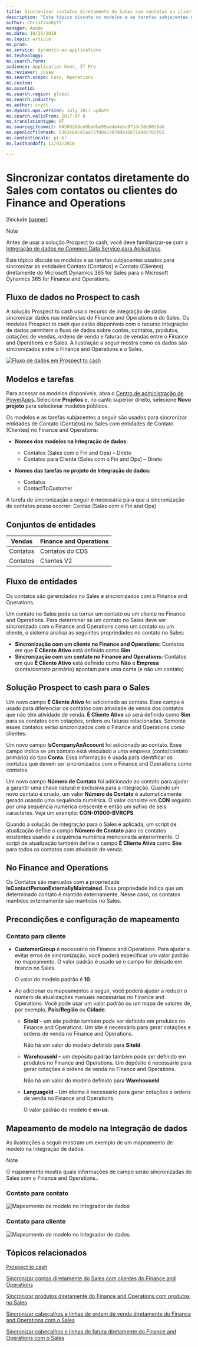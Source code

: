 ```yaml
---
title: Sincronizar contatos diretamente do Sales com contatos ou clientes do Finance and Operations
description: "Este tópico discute os modelos e as tarefas subjacentes usados para sincronizar as entidades Contato (Contatos) e Contato (Clientes) do Microsoft Dynamics 365 for Sales para o Microsoft Dynamics 365 for Finance and Operations."
author: ChristianRytt
manager: AnnBe
ms.date: 10/25/2018
ms.topic: article
ms.prod: 
ms.service: dynamics-ax-applications
ms.technology: 
ms.search.form: 
audience: Application User, IT Pro
ms.reviewer: josaw
ms.search.scope: Core, Operations
ms.custom: 
ms.assetid: 
ms.search.region: global
ms.search.industry: 
ms.author: crytt
ms.dyn365.ops.version: July 2017 update
ms.search.validFrom: 2017-07-8
ms.translationtype: HT
ms.sourcegitcommit: 0450326dce0ba6be99aede4ebc871dc58c8039ab
ms.openlocfilehash: 5363c64cd1a475f0047c079d9166718ddc765f02
ms.contentlocale: pt-br
ms.lasthandoff: 11/01/2018

---
```


# <a name="synchronize-contacts-directly-from-sales-to-contacts-or-customers-in-finance-and-operations"></a>Sincronizar contatos diretamente do Sales com contatos ou clientes do Finance and Operations

[!include [banner](../includes/banner.md)]

> [!NOTE]
> Antes de usar a solução Prospect to cash, você deve familiarizar-se com a [Integração de dados no Common Data Service para Aplicativos](https://docs.microsoft.com/en-us/powerapps/administrator/data-integrator).

Este tópico discute os modelos e as tarefas subjacentes usados para sincronizar as entidades Contato (Contatos) e Contato (Clientes) diretamente do Microsoft Dynamics 365 for Sales para o Microsoft Dynamics 365 for Finance and Operations.

## <a name="data-flow-in-prospect-to-cash"></a>Fluxo de dados no Prospect to cash

A solução Prospect to cash usa o recurso de integração de dados sincronizar dados nas instâncias do Finance and Operations e do Sales. Os modelos Prospect to cash que estão disponíveis com o recurso Integração de dados permitem o fluxo de dados sobre contas, contatos, produtos, cotações de vendas, ordens de venda e faturas de vendas entre o Finance and Operations e o Sales. A ilustração a seguir mostra como os dados são sincronizados entre o Finance and Operations e o Sales.

[![Fluxo de dados em Prospect to cash](./media/prospect-to-cash-data-flow.png)](./media/prospect-to-cash-data-flow.png)

## <a name="templates-and-tasks"></a>Modelos e tarefas

Para acessar os modelos disponíveis, abra o [Centro de administração de PowerApps](https://preview.admin.powerapps.com/dataintegration). Selecione **Projetos** e, no canto superior direito, selecione **Novo projeto** para selecionar modelos públicos.

Os modelos e as tarefas subjacentes a seguir são usados para sincronizar entidades de Contato (Contatos) no Sales com entidades de Contato (Clientes) no Finance and Operations:

- **Nomes dos modelos na Integração de dados:**

    - Contatos (Sales com o Fin and Ops) – Direto
    - Contatos para Cliente (Sales com o Fin and Ops) – Direto

- **Nomes das tarefas no projeto de Integração de dados:**

    - Contatos
    - ContactToCustomer

A tarefa de sincronização a seguir é necessária para que a sincronização de contatos possa ocorrer: Contas (Sales com o Fin and Ops)

## <a name="entity-sets"></a>Conjuntos de entidades

| Vendas    | Finance and Operations |
|----------|------------------------|
| Contatos | Contatos do CDS           |
| Contatos | Clientes V2           |

## <a name="entity-flow"></a>Fluxo de entidades

Os contatos são gerenciados no Sales e sincronizados com o Finance and Operations.

Um contato no Sales pode se tornar um contato ou um cliente no Finance and Operations. Para determinar se um contato no Sales deve ser sincronizado com o Finance and Operations como um contato ou um cliente, o sistema analisa as seguintes propriedades no contato no Sales:

- **Sincronização com um cliente no Finance and Operations:** Contatos em que **É Cliente Ativo** está definido como **Sim**
- **Sincronização com um contato no Finance and Operations:** Contatos em que **É Cliente Ativo** está definido como **Não** e **Empresa** (conta/contato primário) apontam para uma conta (e não um contato)

## <a name="prospect-to-cash-solution-for-sales"></a>Solução Prospect to cash para o Sales

Um novo campo **É Cliente Ativo** foi adicionado ao contato. Esse campo é usado para diferenciar os contatos com atividade de venda dos contatos que não têm atividade de venda. **É Cliente Ativo** só será definido como **Sim** para os contatos com cotações, ordens ou faturas relacionadas. Somente esses contatos serão sincronizados com o Finance and Operations como clientes.

Um novo campo **IsCompanyAnAccount** foi adicionado ao contato. Esse campo indica se um contato está vinculado a uma empresa (conta/contato primário) do tipo **Conta**. Essa informação é usada para identificar os contatos que devem ser sincronizados com o Finance and Operations como contatos.

Um novo campo **Número de Contato** foi adicionado ao contato para ajudar a garantir uma chave natural e exclusiva para a integração. Quando um novo contato é criado, um valor **Número de Contato** é automaticamente gerado usando uma sequência numérica. O valor consiste em **CON** seguido por uma sequência numérica crescente e então um sufixo de seis caracteres. Veja um exemplo: **CON-01000-BVRCPS**

Quando a solução de integração para o Sales é aplicada, um script de atualização define o campo **Número de Contato** para os contatos existentes usando a sequência numérica mencionada anteriormente. O script de atualização também define o campo **É Cliente Ativo** como **Sim** para todos os contatos com atividade de venda.

## <a name="in-finance-and-operations"></a>No Finance and Operations

Os Contatos são marcados com a propriedade **IsContactPersonExternallyMaintained**. Essa propriedade indica que um determinado contato é mantido externamente. Nesse caso, os contatos mantidos externamente são mantidos no Sales.

## <a name="preconditions-and-mapping-setup"></a>Precondições e configuração de mapeamento

### <a name="contact-to-customer"></a>Contato para cliente

- **CustomerGroup** é necessário no Finance and Operations. Para ajudar a evitar erros de sincronização, você poderá especificar um valor padrão no mapeamento. O valor padrão é usado se o campo for deixado em branco no Sales.

    O valor do modelo padrão é **10**.

- Ao adicionar os mapeamentos a seguir, você poderá ajudar a reduzir o número de atualizações manuais necessárias no Finance and Operations. Você pode usar um valor padrão ou um mapa de valores de, por exemplo, **País/Região** ou **Cidade**.

    - **SiteId** – um site padrão também pode ser definido em produtos no Finance and Operations. Um site é necessário para gerar cotações e ordens de venda no Finance and Operations.

        Não há um valor do modelo definido para **SiteId**.

    - **WarehouseId** – um depósito padrão também pode ser definido em produtos no Finance and Operations. Um depósito é necessário para gerar cotações e ordens de venda no Finance and Operations.

        Não há um valor do modelo definido para **WarehouseId**.

    - **LanguageId** – Um idioma é necessário para gerar cotações e ordens de venda no Finance and Operations.
    
        O valor padrão do modelo é **en-us**.

## <a name="template-mapping-in-data-integration"></a>Mapeamento de modelo na Integração de dados

As ilustrações a seguir mostram um exemplo de um mapeamento de modelo na Integração de dados. 

> [!NOTE]
> O mapeamento mostra quais informações de campo serão sincronizadas do Sales com o Finance and Operations..

### <a name="contact-to-contact"></a>Contato para contato

![Mapeamento de modelo no Integrador de dados](./media/contacts-direct-template-mapping-data-integrator-1.png)

### <a name="contact-to-customer"></a>Contato para cliente

![Mapeamento de modelo no Integrador de dados](./media/contacts-direct-template-mapping-data-integrator-2.png)


## <a name="related-topics"></a>Tópicos relacionados

[Prospect to cash](prospect-to-cash.md)

[Sincronizar contas diretamente do Sales com clientes do Finance and Operations](accounts-template-mapping-direct.md)

[Sincronizar produtos diretamente do Finance and Operations com produtos no Sales](products-template-mapping-direct.md)

[Sincronizar cabeçalhos e linhas de ordem de venda diretamente do Finance and Operations com o Sales](sales-order-template-mapping-direct-two-ways.md)

[Sincronizar cabeçalhos e linhas de fatura diretamente do Finance and Operations com o Sales](sales-invoice-template-mapping-direct.md)



